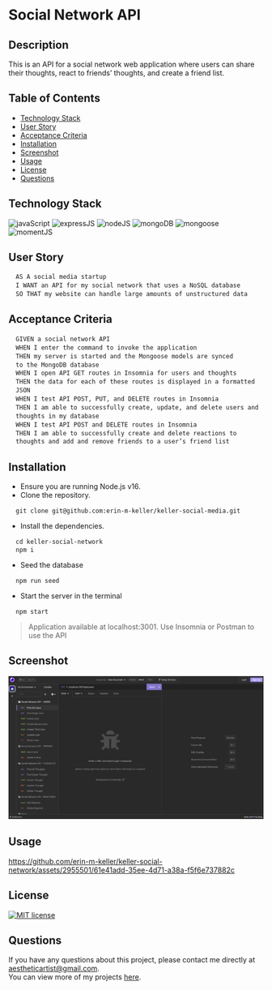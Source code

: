   # Social Network API
  
  ## Description 
  This is an API for a social network web application where users can share their thoughts, react to friends’ thoughts, and create a friend list. 
  
  ## Table of Contents
  * [Technology Stack](#technology-stack)
  * [User Story](#user-story)
  * [Acceptance Criteria](#acceptance-criteria)
  * [Installation](#installation)
  * [Screenshot](#screenshot)
  * [Usage](#usage)
  * [License](#license)
  * [Questions](#questions)

  ## Technology Stack

  ![javaScript](https://img.shields.io/badge/-JavaScript-61DAFB?color=red&style=flat)
  ![expressJS](https://img.shields.io/badge/-Express.js-61DAFB?color=orange&style=flat)
  ![nodeJS](https://img.shields.io/badge/-Node.js-61DAFB?color=yellow&style=flat)
  ![mongoDB](https://img.shields.io/badge/-MongoDB-61DAFB?color=green&style=flat)
  ![mongoose](https://img.shields.io/badge/-Mongoose-61DAFB?color=blue&style=flat)
  ![momentJS](https://img.shields.io/badge/-Moment.js-61DAFB?color=purple&style=flat)

  ## User Story
  ```md
    AS A social media startup
    I WANT an API for my social network that uses a NoSQL database
    SO THAT my website can handle large amounts of unstructured data
  ```

  ## Acceptance Criteria
  ```md
    GIVEN a social network API
    WHEN I enter the command to invoke the application
    THEN my server is started and the Mongoose models are synced  
    to the MongoDB database
    WHEN I open API GET routes in Insomnia for users and thoughts
    THEN the data for each of these routes is displayed in a formatted  
    JSON
    WHEN I test API POST, PUT, and DELETE routes in Insomnia
    THEN I am able to successfully create, update, and delete users and  
    thoughts in my database
    WHEN I test API POST and DELETE routes in Insomnia
    THEN I am able to successfully create and delete reactions to  
    thoughts and add and remove friends to a user’s friend list
  ```
  
  ## Installation 
  
  * Ensure you are running Node.js v16.
  * Clone the repository.
  ```
    git clone git@github.com:erin-m-keller/keller-social-media.git
  ```

  * Install the dependencies.
  ``` node
    cd keller-social-network
    npm i
  ```

  * Seed the database
  ``` node
    npm run seed
  ```

  * Start the server in the terminal
  ``` node
    npm start
  ```
  > Application available at localhost:3001. Use Insomnia or Postman to use the API

  ## Screenshot

  ![insomniaScreenshot](./public/images/finished-product.png)
  
  ## Usage

  https://github.com/erin-m-keller/keller-social-network/assets/2955501/61e41add-35ee-4d71-a38a-f5f6e737882c

  ## License 
  [![MIT license](https://img.shields.io/badge/License-MIT-purple.svg)](https://lbesson.mit-license.org/)
  
  ## Questions
  If you have any questions about this project, please contact me directly at [aestheticartist@gmail.com](aestheticartist@gmail.com).  
  You can view more of my projects [here](https://github.com/erin-m-keller).
